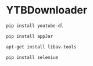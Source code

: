 # YTBDownloader

```sh
pip install youtube-dl
```
```sh
pip install appJar
```

```sh
apt-get install libav-tools
```

```sh
pip install selenium 
```

